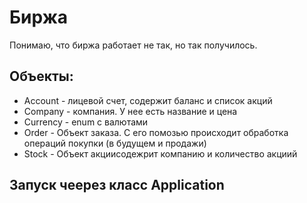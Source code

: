 # Биржа

Понимаю, что биржа работает не так, но так получилось.

## Объекты:

- Account - лицевой счет, содержит баланс и список акций
- Company - компания. У нее есть название и цена
- Currency - enum с валютами
- Order - Объект заказа. С его помозью происходит обработка операций покупки (в будущем  и продажи)
- Stock - Объект акциисодежрит компанию и количество акциий

## Запуск чеерез класс Application
